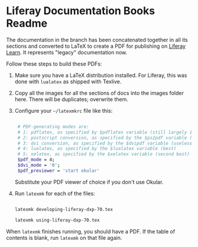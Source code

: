 # Liferay Documentation Books Readme

The documentation in the branch has been concatenated together in all its sections and converted to LaTeX to create a PDF for publishing on [Liferay Learn](https://learn.liferay.com). It represents "legacy" documentation now. 

Follow these steps to build these PDFs: 

1. Make sure you have a LaTeX distribution installed. For Liferay, this was done with `lualatex` as shipped with Texlive. 

2. Copy all the images for all the sections of docs into the images folder here. There will be duplicates; overwrite them. 

3. Configure your `~/latexmkrc` file like this: 

   ```bash

    # PDF-generating modes are:
    # 1: pdflatex, as specified by $pdflatex variable (still largely in use)
    # 2: postscript conversion, as specified by the $ps2pdf variable (useless)
    # 3: dvi conversion, as specified by the $dvipdf variable (useless)
    # 4: lualatex, as specified by the $lualatex variable (best)
    # 5: xelatex, as specified by the $xelatex variable (second best)
    $pdf_mode = 4;
    $dvi_mode = '0';
    $pdf_previewer = 'start okular'

   ```
  
   Substitute your PDF viewer of choice if you don't use Okular. 

4. Run `latexmk` for each of the files: 

   ```bash

   latexmk developing-liferay-dxp-70.tex 

   latexmk using-liferay-dxp-70.tex
   
   ```

When `latexmk` finishes running, you should have a PDF. If the table of contents is blank, run `latexmk` on that file again. 
